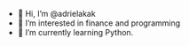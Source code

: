 - 👋 Hi, I’m @adrielakak
- 👀 I’m interested in finance and programming
- 🌱 I’m currently learning Python.


<!---
adrielakak/adrielakak is a ✨ special ✨ repository because its `README.md` (this file) appears on your GitHub profile.
You can click the Preview link to take a look at your changes.
--->
